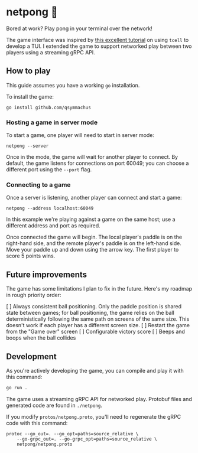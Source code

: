 netpong 🏓
==========

Bored at work? Play pong in your terminal over the network!

The game interface was inspired by [this excellent tutorial](https://earthly.dev/blog/pongo/) on using `tcell` to develop a TUI. I extended the game to support networked play between two players using a streaming gRPC API.

How to play
-----------

This guide assumes you have a working `go` installation.

To install the game:

```
go install github.com/qsymmachus
```

### Hosting a game in server mode

To start a game, one player will need to start in server mode:

```
netpong --server
```

Once in the mode, the game will wait for another player to connect. By default, the game listens for connections on port 60049; you can choose a different port using the `--port` flag.

### Connecting to a game

Once a server is listening, another player can connect and start a game:

```
netpong --address localhost:60049
```

In this example we're playing against a game on the same host; use a different address and port as required.

Once connected the game will begin. The local player's paddle is on the right-hand side, and the remote player's paddle is on the left-hand side. Move your paddle up and down using the arrow key. The first player to score 5 points wins.

Future improvements
-------------------

The game has some limitations I plan to fix in the future. Here's my roadmap in rough priority order:

[ ] Always consistent ball positioning. Only the paddle position is shared state between games; for ball positioning, the game relies on the ball deterministically following the same path on screens of the same size. This doesn't work if each player has a different screen size.
[ ] Restart the game from the "Game over" screen
[ ] Configurable victory score
[ ] Beeps and boops when the ball collides

Development
-----------

As you're actively developing the game, you can compile and play it with this command:

```sh
go run .
```

The game uses a streaming gRPC API for networked play. Protobuf files and generated code are found in `./netpong`.

If you modify `protos/netpong.proto`, you'll need to regenerate the gRPC code with this command:

```
protoc --go_out=. --go_opt=paths=source_relative \
    --go-grpc_out=. --go-grpc_opt=paths=source_relative \
    netpong/netpong.proto
```
